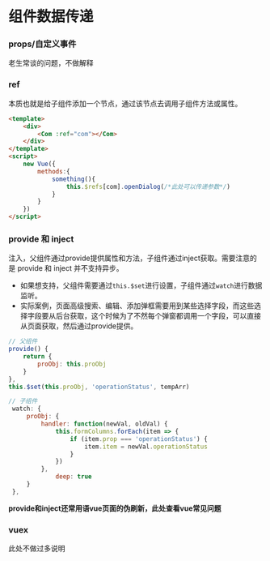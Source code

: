 # 组件数据传递

### props/自定义事件

老生常谈的问题，不做解释



### ref

本质也就是给子组件添加一个节点，通过该节点去调用子组件方法或属性。

```html
<template>
	<div>
        <Com :ref="com"></Com>
    </div>
</template>
<script>
	new Vue({
        methods:{
            something(){
                this.$refs[com].openDialog(/*此处可以传递参数*/)
            }
        }
    })
</script>
```

### provide 和 inject

注入，父组件通过provide提供属性和方法，子组件通过inject获取。需要注意的是 provide 和 inject 并不支持异步。

- 如果想支持，父组件需要通过`this.$set`进行设置，子组件通过`watch`进行数据监听。
- 实际案例，页面高级搜索、编辑、添加弹框需要用到某些选择字段，而这些选择字段要从后台获取，这个时候为了不然每个弹窗都调用一个字段，可以直接从页面获取，然后通过provide提供。

```javascript
// 父组件
provide() {
    return {
        proObj: this.proObj
    }
},
this.$set(this.proObj, 'operationStatus', tempArr)
```

```javascript
// 子组件
 watch: {
     proObj: {
         handler: function(newVal, oldVal) {
             this.formColumns.forEach(item => {
                 if (item.prop === 'operationStatus') {
                     item.item = newVal.operationStatus
                 }
             })
         },
             deep: true
     }
 },
```

**provide和inject还常用语vue页面的伪刷新，此处查看vue常见问题**

### vuex

此处不做过多说明
